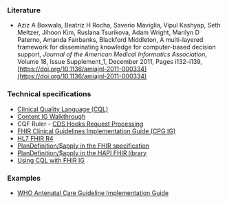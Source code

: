 ### Literature

* Aziz A Boxwala, Beatriz H Rocha, Saverio Maviglia, Vipul Kashyap, Seth Meltzer, Jihoon Kim, Ruslana Tsurikova, Adam Wright, Marilyn D Paterno, Amanda Fairbanks, Blackford Middleton, A multi-layered framework for disseminating knowledge for computer-based decision support, *Journal of the American Medical Informatics Association*, Volume 18, Issue Supplement_1, December 2011, Pages i132–i139, [https://doi.org/10.1136/amiajnl-2011-000334](https://doi.org/10.1136/amiajnl-2011-000334)

### Technical specifications

* [Clinical Quality Language (CQL)](https://cql.hl7.org/)
* [Content IG Walkthrough](https://github.com/cqframework/content-ig-walkthrough)
* CQF Ruler - [CDS Hooks Request Processing](https://github.com/cqframework/cqf-ruler/wiki/CDS-Hooks-Request-Processing)
* [FHIR Clinical Guidelines Implementation Guide (CPG IG)](https://hl7.org/fhir/uv/cpg/index.html)
* [HL7 FHIR R4](https://hl7.org/fhir/R4/)
* [PlanDefinition/$apply in the FHIR specification](https://hl7.org/fhir/R4/plandefinition-operation-apply.html)
* [PlanDefinition/$apply in the HAPI FHIR library](https://hapifhir.io/hapi-fhir/docs/clinical_reasoning/plan_definitions.html#apply)
* [Using CQL with FHIR IG](https://build.fhir.org/ig/HL7/cql-ig/index.html)

### Examples

* [WHO Antenatal Care Guideline Implementation Guide](https://build.fhir.org/ig/WorldHealthOrganization/smart-anc/index.html)
